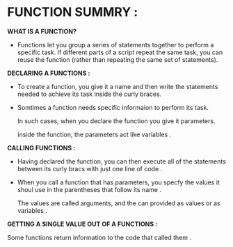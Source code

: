 # FUNCTION SUMMRY :

**WHAT IS A FUNCTION?**

-  Functions let you group a series of statements together to perform a specific task. If different parts of a script repeat the same task, you can reuse the function (rather than repeating the same set of statements).

**DECLARING A FUNCTIONS :**

- To create a function, you give it a name and then write the statements needed to achieve its task inside the curly braces.

 - Somtimes a function needs specific informaion to perform its task. 

    In such cases, when you declare the function you give it parameters.

    inside the function, the parameters act like variables .

**CALLING FUNCTIONS :**

- Having declared the function, you can then execute all of the statements between its curly bracs with just one line of code .

- When you call a function that has parameters, you specfy the values it shoul use in the parentheses that follow its name .

    The values are called arguments, and the can provided as values or as variables .


**GETTING A SINGLE VALUE OUT OF A FUNCTIONS :**

Some functions return information to the code that called them .
